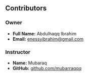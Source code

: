 ## Contributors

### Owner
- **Full Name:** Abdulhaqq Ibrahim  
- **Email:** [enessyibrahim@gmail.com](mailto:enessyibrahim@gmail.com)

### Instructor
- **Name:** Mubaraq  
- **GitHub:** [github.com/mubarraqqq](https://github.com/mubarraqqq)